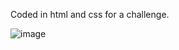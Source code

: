 Coded in html and css for a challenge.


![image](https://github.com/user-attachments/assets/f41ee173-e45d-4274-aa90-5f9a0b67751d)
